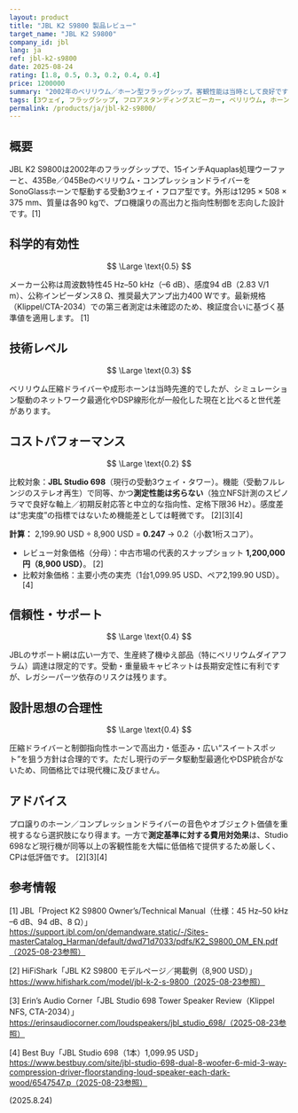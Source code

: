 ```yaml
---
layout: product
title: "JBL K2 S9800 製品レビュー"
target_name: "JBL K2 S9800"
company_id: jbl
lang: ja
ref: jbl-k2-s9800
date: 2025-08-24
rating: [1.8, 0.5, 0.3, 0.2, 0.4, 0.4]
price: 1200000
summary: "2002年のベリリウム／ホーン型フラッグシップ。客観性能は当時として良好ですが、現行の良測定タワーに対してCPは低いです。"
tags: [3ウェイ, フラッグシップ, フロアスタンディングスピーカー, ベリリウム, ホーン型]
permalink: /products/ja/jbl-k2-s9800/
---
```

## 概要

JBL K2 S9800は2002年のフラッグシップで、15インチAquaplas処理ウーファーと、435Be／045Beのベリリウム・コンプレッションドライバーをSonoGlassホーンで駆動する受動3ウェイ・フロア型です。外形は1295 × 508 × 375 mm、質量は各90 kgで、プロ機譲りの高出力と指向性制御を志向した設計です。[1]

## 科学的有効性

$$ \Large \text{0.5} $$

メーカー公称は周波数特性45 Hz–50 kHz（–6 dB）、感度94 dB（2.83 V/1 m）、公称インピーダンス8 Ω、推奨最大アンプ出力400 Wです。最新規格（Klippel/CTA-2034）での第三者測定は未確認のため、検証度合いに基づく基準値を適用します。 [1]

## 技術レベル

$$ \Large \text{0.3} $$

ベリリウム圧縮ドライバーや成形ホーンは当時先進的でしたが、シミュレーション駆動のネットワーク最適化やDSP線形化が一般化した現在と比べると世代差があります。

## コストパフォーマンス

$$ \Large \text{0.2} $$

比較対象：**JBL Studio 698**（現行の受動3ウェイ・タワー）。機能（受動フルレンジのステレオ再生）で同等、かつ**測定性能は劣らない**（独立NFS計測のスピノラマで良好な軸上／初期反射応答と中立的な指向性、定格下限36 Hz）。感度差は“忠実度”の指標ではないため機能差としては軽微です。 [2][3][4]

**計算：** 2,199.90 USD ÷ 8,900 USD = **0.247** → 0.2（小数1桁スコア）。  
- レビュー対象価格（分母）：中古市場の代表的スナップショット **1,200,000円（8,900 USD）**。 [2]  
- 比較対象価格：主要小売の実売（1台1,099.95 USD、ペア2,199.90 USD）。 [4]

## 信頼性・サポート

$$ \Large \text{0.4} $$

JBLのサポート網は広い一方で、生産終了機ゆえ部品（特にベリリウムダイアフラム）調達は限定的です。受動・重量級キャビネットは長期安定性に有利ですが、レガシーパーツ依存のリスクは残ります。

## 設計思想の合理性

$$ \Large \text{0.4} $$

圧縮ドライバーと制御指向性ホーンで高出力・低歪み・広い“スイートスポット”を狙う方針は合理的です。ただし現行のデータ駆動型最適化やDSP統合がないため、同価格比では現代機に及びません。

## アドバイス

プロ譲りのホーン／コンプレッションドライバーの音色やオブジェクト価値を重視するなら選択肢になり得ます。一方で**測定基準に対する費用対効果**は、Studio 698など現行機が同等以上の客観性能を大幅に低価格で提供するため厳しく、CPは低評価です。 [2][3][4]

## 参考情報

[1] JBL「Project K2 S9800 Owner’s/Technical Manual（仕様：45 Hz–50 kHz –6 dB、94 dB、8 Ω）」https://support.jbl.com/on/demandware.static/-/Sites-masterCatalog_Harman/default/dwd71d7033/pdfs/K2_S9800_OM_EN.pdf（2025-08-23参照）

[2] HiFiShark「JBL K2 S9800 モデルページ／掲載例（8,900 USD）」https://www.hifishark.com/model/jbl-k-2-s-9800（2025-08-23参照）

[3] Erin’s Audio Corner「JBL Studio 698 Tower Speaker Review（Klippel NFS, CTA-2034）」https://erinsaudiocorner.com/loudspeakers/jbl_studio_698/（2025-08-23参照）

[4] Best Buy「JBL Studio 698（1本）1,099.95 USD」https://www.bestbuy.com/site/jbl-studio-698-dual-8-woofer-6-mid-3-way-compression-driver-floorstanding-loud-speaker-each-dark-wood/6547547.p（2025-08-23参照）

(2025.8.24)

